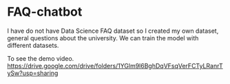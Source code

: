 # FAQ-chatbot
I have do not have Data Science FAQ dataset so I created my own dataset, general questions about the university. We can train the model with different datasets.

To see the demo video.
https://drive.google.com/drive/folders/1YGlm9l6BghDqVFsqVerFCTyLRanrTySw?usp=sharing
